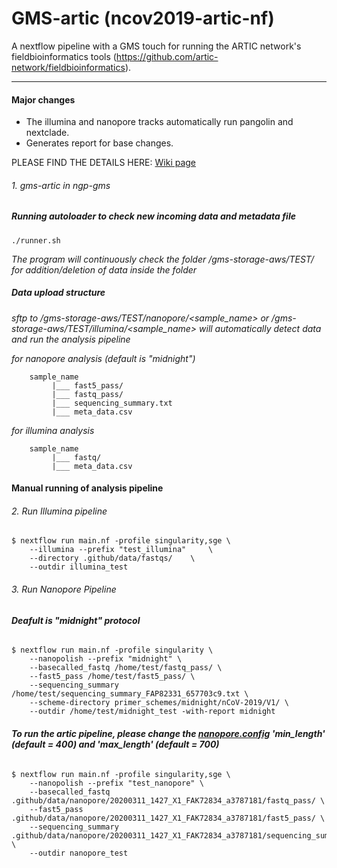 # GMS-artic (ncov2019-artic-nf)

A nextflow pipeline with a GMS touch for running the ARTIC network's fieldbioinformatics tools (https://github.com/artic-network/fieldbioinformatics).

------------
#### Major changes

* The illumina and nanopore tracks automatically run pangolin and nextclade.
* Generates report for base changes.

PLEASE FIND THE DETAILS HERE: [Wiki page](https://github.com/JD2112/gms-artic/wiki/User-information)
###### 1. gms-artic in ngp-gms

##### Running autoloader to check new incoming data and metadata file
```
./runner.sh
```
*The program will continuously check the folder /gms-storage-aws/TEST/ for addition/deletion of data inside the folder*

##### Data upload structure
*sftp to /gms-storage-aws/TEST/nanopore/<sample_name> or /gms-storage-aws/TEST/illumina/<sample_name> will automatically detect data and run the analysis pipeline*

*for nanopore analysis (default is "midnight")*
```
    sample_name
         |___ fast5_pass/
         |___ fastq_pass/
         |___ sequencing_summary.txt
         |___ meta_data.csv
```
*for illumina analysis*
```
    sample_name     
         |___ fastq/
         |___ meta_data.csv
```
#### Manual running of analysis pipeline
###### 2. Run Illumina pipeline
```
$ nextflow run main.nf -profile singularity,sge \
    --illumina --prefix "test_illumina"     \
    --directory .github/data/fastqs/    \
    --outdir illumina_test
```

###### 3. Run Nanopore Pipeline
###### **Deafult is "midnight" protocol**
```
$ nextflow run main.nf -profile singularity \
    --nanopolish --prefix "midnight" \
    --basecalled_fastq /home/test/fastq_pass/ \
    --fast5_pass /home/test/fast5_pass/ \
    --sequencing_summary /home/test/sequencing_summary_FAP82331_657703c9.txt \
    --scheme-directory primer_schemes/midnight/nCoV-2019/V1/ \
    --outdir /home/test/midnight_test -with-report midnight
```
###### **To run the artic pipeline, please change the [nanopore.config](https://github.com/JD2112/gms-artic/blob/master/conf/nanopore.config) 'min_length' (default = 400) and 'max_length' (default = 700)**

```
$ nextflow run main.nf -profile singularity,sge \
    --nanopolish --prefix "test_nanopore" \
    --basecalled_fastq .github/data/nanopore/20200311_1427_X1_FAK72834_a3787181/fastq_pass/ \
    --fast5_pass .github/data/nanopore/20200311_1427_X1_FAK72834_a3787181/fast5_pass/ \
    --sequencing_summary .github/data/nanopore/20200311_1427_X1_FAK72834_a3787181/sequencing_summary_FAK72834_298b7829.txt \
    --outdir nanopore_test
```
